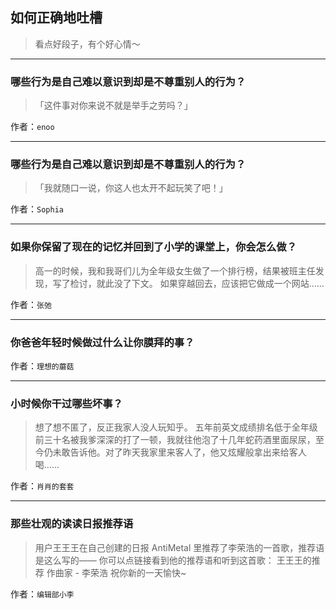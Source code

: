 ## 如何正确地吐槽

> 看点好段子，有个好心情～


 
---

### 哪些行为是自己难以意识到却是不尊重别人的行为？

> 「这件事对你来说不就是举手之劳吗？」


作者：`enoo`

---

### 哪些行为是自己难以意识到却是不尊重别人的行为？

> 「我就随口一说，你这人也太开不起玩笑了吧！」


作者：`Sophia`

---

### 如果你保留了现在的记忆并回到了小学的课堂上，你会怎么做？

> 高一的时候，我和我哥们儿为全年级女生做了一个排行榜，结果被班主任发现，写了检讨，就此没了下文。
> 如果穿越回去，应该把它做成一个网站……


作者：`张弛`

---

### 你爸爸年轻时候做过什么让你膜拜的事？

> 


作者：`理想的蘑菇`

---

### 小时候你干过哪些坏事？

> 想了想不匿了，反正我家人没人玩知乎。
> 五年前英文成绩排名低于全年级前三十名被我爹深深的打了一顿，我就往他泡了十几年蛇药酒里面尿尿，至今仍未敢告诉他。对了昨天我家里来客人了，他又炫耀般拿出来给客人喝……


作者：`肖肖的套套`

---

### 那些壮观的读读日报推荐语

> 用户王王王在自己创建的日报 AntiMetal 里推荐了李荣浩的一首歌，推荐语是这么写的——
> 你可以点链接看到他的推荐语和听到这首歌：
> 王王王的推荐 作曲家 - 李荣浩
> 祝你新的一天愉快~


作者：`编辑部小李`
